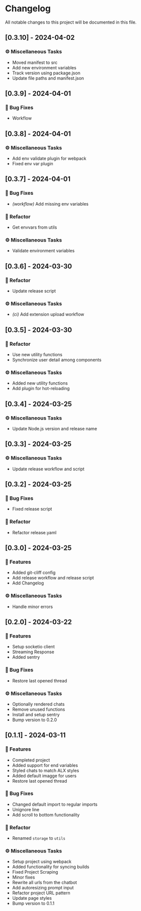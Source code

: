# Changelog

All notable changes to this project will be documented in this file.

## [0.3.10] - 2024-04-02

### ⚙️  Miscellaneous Tasks

- Moved manifest to src
- Add new environment variables
- Track version using package.json
- Update file paths and manifest.json

## [0.3.9] - 2024-04-01

### 🐛 Bug Fixes

- Workflow

## [0.3.8] - 2024-04-01

### ⚙️  Miscellaneous Tasks

- Add env validate plugin for webpack
- Fixed env var plugin

## [0.3.7] - 2024-04-01

### 🐛 Bug Fixes

- *(workflow)* Add missing env variables

### 🚜 Refactor

- Get envvars from utils

### ⚙️  Miscellaneous Tasks

- Validate environment variables

## [0.3.6] - 2024-03-30

### 🚜 Refactor

- Update release script

### ⚙️  Miscellaneous Tasks

- *(ci)* Add extension upload workflow

## [0.3.5] - 2024-03-30

### 🚜 Refactor

- Use new utility functions
- Synchronize user detail among components

### ⚙️  Miscellaneous Tasks

- Added new utility functions
- Add plugin for hot-reloading

## [0.3.4] - 2024-03-25

### ⚙️  Miscellaneous Tasks

- Update Node.js version and release name

## [0.3.3] - 2024-03-25

### ⚙️  Miscellaneous Tasks

- Update release workflow and script

## [0.3.2] - 2024-03-25

### 🐛 Bug Fixes

- Fixed release script

### 🚜 Refactor

- Refactor release.yaml

## [0.3.0] - 2024-03-25

### 🚀 Features

- Added git-cliff config
- Add release workflow and release script
- Add Changelog

### ⚙️  Miscellaneous Tasks

- Handle minor errors

## [0.2.0] - 2024-03-22

### 🚀 Features

- Setup socketio client
- Streaming Response
- Added sentry

### 🐛 Bug Fixes

- Restore last opened thread

### ⚙️  Miscellaneous Tasks

- Optionally rendered chats
- Remove unused functions
- Install and setup sentry
- Bump version to 0.2.0

## [0.1.1] - 2024-03-11

### 🚀 Features

- Completed project
- Added support for end variables
- Styled chats to match ALX styles
- Added default imagge for users
- Restore last opened thread

### 🐛 Bug Fixes

- Changed default import to regular imports
- Unignore line
- Add scroll to bottom functionality

### 🚜 Refactor

- Renamed `storage` to `utils`

### ⚙️  Miscellaneous Tasks

- Setup project using webpack
- Added functionality for syncing builds
- Fixed Project Scraping
- Minor fixes
- Rewrite all urls from the chatbot
- Add autoresizing prompt input
- Refactor project URL pattern
- Update page styles
- Bump version to 0.1.1

<!-- generated by git-cliff -->
